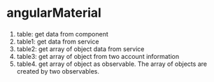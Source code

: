 # angularMaterial

###
1. table: get data from component
2. table1: get data from service
3. table2: get array of object data from service
4. table3: get array of object from two account information
5. table4. get array of object as observable. The array of objects are created by two observables.